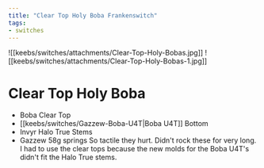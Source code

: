 ```yaml
---
title: "Clear Top Holy Boba Frankenswitch"
tags:
- switches
---
```


![[keebs/switches/attachments/Clear-Top-Holy-Bobas.jpg]]
![[keebs/switches/attachments/Clear-Top-Holy-Bobas-1.jpg]]

# Clear Top Holy Boba

- Boba Clear Top
- [[keebs/switches/Gazzew-Boba-U4T|Boba U4T]] Bottom
- Invyr Halo True Stems
- Gazzew 58g springs
    So tactile they hurt. Didn't rock these for very long. I had to use the clear tops because the new molds for the Boba U4T's didn't fit the Halo True stems.
